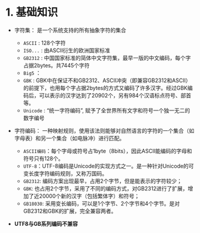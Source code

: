 # 1. 基础知识
- 字符集： 是一个系统支持的所有抽象字符的集合
  - `ASCII` : 128个字符
  - `ISO...` : 由ASCII衍生的欧洲国家标准
  - `GB2312` : 中国国家标准的简体中文字符集，最早一版的中文编码，每个字占据2bytes。共7445个字符
  - `Big5` ：
  - `GBK` : GBK中在保证不和GB2312、ASCII冲突（即兼容GB2312和ASCII）的前提下，也用每个字占据2bytes的方式又编码了许多汉字。经过GBK编码后，可以表示的汉字达到了20902个，另有984个汉语标点符号、部首等。
  - `Unicode` : “统一字符编码”, 赋予了全世界所有文字和符号一个独一无二的数字编号
- 字符编码： 一种映射规则，使用该法则能够对自然语言的字符的一个集合（如字母表）和另一个集合（如电脉冲）进行匹配。
  - `ASCII编码`：每个字母或符号占1byte（8bits），因此ASCII能编码的字母和符号只有128个。
  - `UTF-8`：UTF-8编码是Unicode的实现方式之一。是一种针对Unicode的可变长度字符编码规则，又称万国码。
  - `GB2312`: 编码方案出现最早，占用2个字节，但是能表示的字符较少；
  - `GBK`: 也占用2个字节，采用了不同的编码方式，对GB2312进行了扩展，增加了近20000个新的汉字（包括繁体字）和符号；
  - `GB18030`: 采用变长编码，可以是1个字节、2个字节和4个字节。是对GB2312和GBK的扩展，完全兼容两者。


- **UTF8与GB系列编码不兼容**